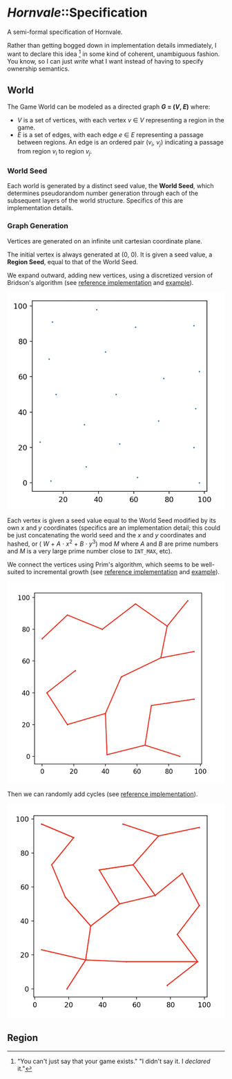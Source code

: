 # _Hornvale_::Specification

A semi-formal specification of Hornvale.

Rather than getting bogged down in implementation details immediately, I want to declare this idea [^1] in some kind of coherent, unambiguous fashion. You know, so I can just _write_ what I want instead of having to specify ownership semantics.

## World

The Game World can be modeled as a directed graph **_G_ = (_V_, _E_)** where:

- _V_ is a set of vertices, with each vertex _v_ ∈ _V_ representing a region in the game.
- _E_ is a set of edges, with each edge _e_ ∈ _E_ representing a passage between regions. An edge is an ordered pair (_v_<sub>_i_</sub>, _v_<sub>_j_</sub>) indicating a passage from region _v_<sub>_i_</sub> to region _v_<sub>_j_</sub>.

### World Seed

Each world is generated by a distinct seed value, the **World Seed**, which determines pseudorandom number generation through each of the subsequent layers of the world structure. Specifics of this are implementation details.

### Graph Generation

Vertices are generated on an infinite unit cartesian coordinate plane.

The initial vertex is always generated at (0, 0). It is given a seed value, a **Region Seed**, equal to that of the World Seed.

We expand outward, adding new vertices, using a discretized version of Bridson's algorithm (see [reference implementation](./bridson.py) and [example](./bridson_example.py)).

![Bridson's Algorithm](./images/bridson_example.png)

Each vertex is given a seed value equal to the World Seed modified by its own _x_ and _y_ coordinates (specifics are an implementation detail; this could be just concatenating the world seed and the _x_ and _y_ coordinates and hashed, or ( _W_ + _A_ ⋅ _x_<sup>2</sup> + _B_ ⋅ _y_<sup>3</sup>) mod _M_ where _A_ and _B_ are prime numbers and _M_ is a very large prime number close to `INT_MAX`, etc).

We connect the vertices using Prim's algorithm, which seems to be well-suited to incremental growth (see [reference implementation](./prim.py) and [example](./prim_example.py)).

![Prim's algorithm](./images/prim_example.png)

Then we can randomly add cycles (see [reference implementation](./add_cycles.py)).

![Cycles example](./images/cycles_example.png)

## Region




[^1]:  "You can't just say that your game exists."
  "I didn't say it. I _declared_ it."
